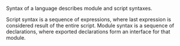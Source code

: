Syntax of a language describes module and script syntaxes.

Script syntax is a sequence of expressions, where last expression is considered result of the entire script.
Module syntax is a sequence of declarations, where exported declarations form an interface for that module.